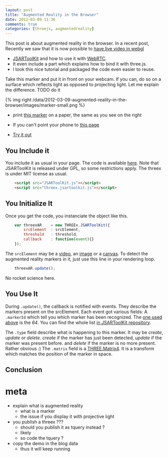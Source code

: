 ```yaml
---
layout: post
title: "Augmented Reality in the Browser"
date: 2012-03-09 11:36
comments: true
categories: [threejs, augmentedreality]
---
```


This post is about augmented reality in the browser.
In a recent post, Recently we saw that it is now possible to [have live video in webgl](/blog/2012/02/07/live-video-in-webgl/) 

* [JSARToolKit](html5rocks.com/en/tutorials/webgl/jsartoolkit_webrtc/)
and how to use it with
[WebRTC](http://www.webrtc.org/).
* It even include a part which explains how to bind it with three.js.
* I took this nice tutorial and packaged the code even easier to reuse.


Take this marker and put it in front on your webcam.
If you can, do so on a surface which
reflects light as opposed to projecting light.
Let me explain the difference.
TODO do it

{% img right /data/2012-03-09-augmented-reality-in-the-browser/images/marker-small.png %}

* print
[this marker](http://jeromeetienne.github.com/tquery.jsartoolkit/marker/marker.png)
on a paper, the same as you see on the right
* If you can't point your phone to
[this page](http://jeromeetienne.github.com/tquery.jsartoolkit/marker)


* [Try it out](http://jeromeetienne.github.com/tquery.jsartoolkit/)


## You Include it

You include it as usual in your page. The code is available
[here](https://github.com/jeromeetienne/tquery.jsartoolkit).
Note that JSARToolKit is released under GPL,
so some restrictions apply. The threex is under MIT license as usual.

```html
    <script src="JSARToolKit.js"></script>
    <script src="threex.jsartoolkit.js"></script>
```

## You Initialize It

Once you get the code, you instanciate the object like this.

```javascript
	var threexAR	= new THREEx.JSARToolKit({
		srcElement	: srcElement,
		threshold	: threshold,
		callback	: function(event){}
	});
```

The ```srcElement``` may be a
[video](http://en.wikipedia.org/wiki/HTML5_video), an
[image](http://www.w3.org/TR/html401/struct/objects.html#h-13.2)
or a
[canvas](http://www.w3.org/TR/html5/the-canvas-element.html).
To detect the augmented reality markers in it, just use this line in your
rendering loop.

```javascript
    threexAR.update();
```

No rocket science here.

## You Use It

During ```.update()```, the callback is notified with events.
They describe the markers present on the srcElement. 
Each event got various fields:
A ```.markerId``` which tell you which marker has been recognized.
The
[one used above](http://jeromeetienne.github.com/tquery.jsartoolkit/marker)
is the *64*. You can find the whole list
[in JSARToolKit repository](https://github.com/kig/JSARToolKit/tree/master/demos/markers).

The ```.type``` field describe what is happening to this marker.
It may be *create*, *update* or *delete*.
*create* if the marker has just been detected,
*update* if the marker was present before.
and *delete* if the marker is no more present.
Rather obvious :)
The ```.matrix``` field is a
[THREE.Matrix4](https://github.com/mrdoob/three.js/blob/master/src/core/Matrix4.js).
It is a transform which matches the position of the marker in space.

## Conclusion

# meta
* explain what is augmented reality
  * what is a marker
  * the issue if you display it with projective light
* you publish a threex ???
  * should you publish it as tquery instead ?
  * likely
  * so code the tquery ?
* copy the demo in the blog data
  * thus it will keep running
